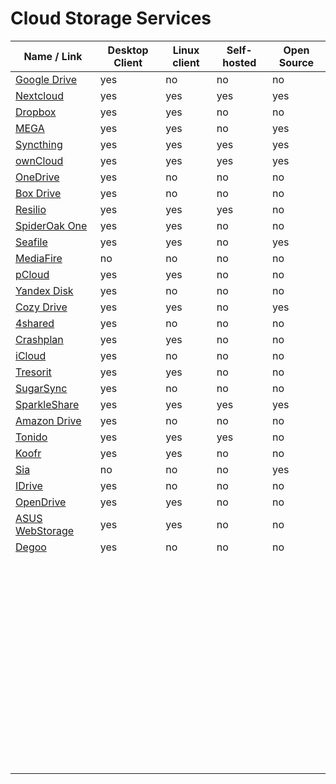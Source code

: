 # Cloud Storage Services
| Name / Link                                         | Desktop Client | Linux client | Self-hosted | Open Source |
| --------------------------------------------------- | -------------- | ------------ | ----------- | ----------- |
| [Google Drive](https://drive.google.com)            | yes            | no           | no          | no          |
| [Nextcloud](https://nextcloud.com/)                 | yes            | yes          | yes         | yes         |
| [Dropbox](https://dropbox.com/)                     | yes            | yes          | no          | no          |
| [MEGA](https://mega.nz/)                            | yes            | yes          | no          | yes         |
| [Syncthing](https://syncthing.net/)                 | yes            | yes          | yes         | yes         |
| [ownCloud](https://owncloud.org/)                   | yes            | yes          | yes         | yes         |
| [OneDrive](https://onedrive.live.com/)              | yes            | no           | no          | no          |
| [Box Drive](https://www.box.com/drive)              | yes            | no           | no          | no          |
| [Resilio](https://resilio.com/)                     | yes            | yes          | yes         | no          |
| [SpiderOak One](https://spideroak.com/one/)         | yes            | yes          | no          | no          |
| [Seafile](https://seafile.com/)                     | yes            | yes          | no          | yes         |
| [MediaFire](https://mediafire.com/)                 | no             | no           | no          | no          |
| [pCloud](https://pcloud.com/)                       | yes            | yes          | no          | no          |
| [Yandex Disk](https://disk.yandex.com/)             | yes            | no           | no          | no          |
| [Cozy Drive](https://cozy.io/features/#synchronise) | yes            | yes          | no          | yes         |
| [4shared](https://4shared.com/)                     | yes            | no           | no          | no          |
| [Crashplan](https://crashplan.com/)                 | yes            | yes          | no          | no          |
| [iCloud](https://apple.com/icloud/)                 | yes            | no           | no          | no          |
| [Tresorit](https://tresorit.com/)                   | yes            | yes          | no          | no          |
| [SugarSync](https://www2.sugarsync.com/)            | yes            | no           | no          | no          |
| [SparkleShare](http://sparkleshare.org/)            | yes            | yes          | yes         | yes         |
| [Amazon Drive](https://amazon.com/clouddrive)       | yes            | no           | no          | no          |
| [Tonido](https://tonido.com/)                       | yes            | yes          | yes         | no          |
| [Koofr](https://koofr.eu/)                          | yes            | yes          | no          | no          |
| [Sia](https://sia.tech/)                            | no             | no           | no          | yes         |
| [IDrive](https://www.idrive.com/)                   | yes            | no           | no          | no          |
| [OpenDrive](https://opendrive.com/)                 | yes            | yes          | no          | no          |
| [ASUS WebStorage](https://www.asuswebstorage.com/)  | yes            | yes          | no          | no          |
| [Degoo](https://degoo.com/)                         | yes            | no           | no          | no          |
| []() |  |  |  |  |
| []() |  |  |  |  |
| []() |  |  |  |  |
| []() |  |  |  |  |
| []() |  |  |  |  |
| []() |  |  |  |  |
| []() |  |  |  |  |
| []() |  |  |  |  |
| []() |  |  |  |  |
| []() |  |  |  |  |
| []() |  |  |  |  |
| []() |  |  |  |  |
| []() |  |  |  |  |
| []() |  |  |  |  |
| []() |  |  |  |  |
| []() |  |  |  |  |
| []() |  |  |  |  |
| []() |  |  |  |  |
| []() |  |  |  |  |
| []() |  |  |  |  |
| []() |  |  |  |  |
| []() |  |  |  |  |
| []() |  |  |  |  |
| []() |  |  |  |  |
| []() |  |  |  |  |
| []() |  |  |  |  |
| []() |  |  |  |  |
| []() |  |  |  |  |
| []() |  |  |  |  |
| []() |  |  |  |  |
| []() |  |  |  |  |
| []() |  |  |  |  |
| []() |  |  |  |  |
| []() |  |  |  |  |
| []() |  |  |  |  |
| []() |  |  |  |  |
| []() |  |  |  |  |
| []() |  |  |  |  |
| []() |  |  |  |  |
| []() |  |  |  |  |
| []() |  |  |  |  |
| []() |  |  |  |  |
| []() |  |  |  |  |
| []() |  |  |  |  |
| []() |  |  |  |  |
| []() |  |  |  |  |
| []() |  |  |  |  |
| []() |  |  |  |  |
| []() |  |  |  |  |
| []() |  |  |  |  |
| []() |  |  |  |  |
| []() |  |  |  |  |
| []() |  |  |  |  |
| []() |  |  |  |  |
| []() |  |  |  |  |
| []() |  |  |  |  |
| []() |  |  |  |  |
| []() |  |  |  |  |
